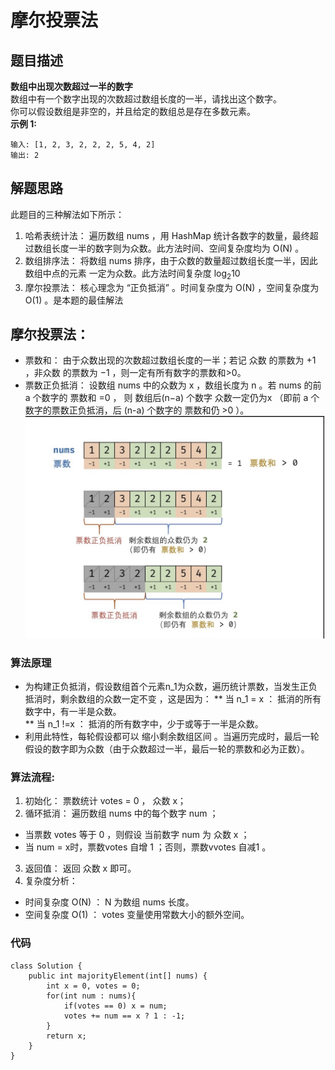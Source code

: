 # 摩尔投票法
## 题目描述

**数组中出现次数超过一半的数字**  
数组中有一个数字出现的次数超过数组长度的一半，请找出这个数字。  
你可以假设数组是非空的，并且给定的数组总是存在多数元素。  
**示例 1:**
```
输入: [1, 2, 3, 2, 2, 2, 5, 4, 2]
输出: 2
```

## 解题思路

此题目的三种解法如下所示：  
1. 哈希表统计法： 遍历数组 nums ，用 HashMap 统计各数字的数量，最终超过数组长度一半的数字则为众数。此方法时间、空间复杂度均为 O(N) 。  
2. 数组排序法： 将数组 nums 排序，由于众数的数量超过数组长度一半，因此 数组中点的元素 一定为众数。此方法时间复杂度   $\log_2 10$
3. 摩尔投票法： 核心理念为 “正负抵消” 。时间复杂度为 O(N) ，空间复杂度为 O(1) 。是本题的最佳解法

## 摩尔投票法：
* 票数和： 由于众数出现的次数超过数组长度的一半；若记 众数 的票数为 +1 ，非众数 的票数为 −1 ，则一定有所有数字的票数和>0。      
* 票数正负抵消： 设数组 nums 中的众数为 x ，数组长度为 n 。若 nums 的前 a 个数字的 票数和 =0 ，
则 数组后(n−a) 个数字 众数一定仍为x （即前 a 个数字的票数正负抵消，后 (n-a) 个数字的 票数和仍 >0 ）。
![](resource/摩尔投票法.jpeg)

### 算法原理
* 为构建正负抵消，假设数组首个元素n_1为众数，遍历统计票数，当发生正负抵消时，剩余数组的众数一定不变 ，这是因为：
** 当 n_1 = x ： 抵消的所有数字中，有一半是众数。  
** 当 n_1 !=x ： 抵消的所有数字中，少于或等于一半是众数。   
* 利用此特性，每轮假设都可以 缩小剩余数组区间 。当遍历完成时，最后一轮假设的数字即为众数（由于众数超过一半，最后一轮的票数和必为正数）。

### 算法流程:
1. 初始化： 票数统计 votes = 0 ， 众数 x；
2. 循环抵消： 遍历数组 nums 中的每个数字 num ；
* 当票数 votes 等于 0 ，则假设 当前数字 num 为 众数 x ；
* 当 num = x时，票数votes 自增 1 ；否则，票数vvotes 自减1 。
3. 返回值： 返回 众数 x 即可。
4. 复杂度分析：
* 时间复杂度 O(N) ： N 为数组 nums 长度。
* 空间复杂度 O(1) ： votes 变量使用常数大小的额外空间。

### 代码
```
class Solution {
    public int majorityElement(int[] nums) {
        int x = 0, votes = 0;
        for(int num : nums){
            if(votes == 0) x = num;
            votes += num == x ? 1 : -1;
        }
        return x;
    }
}

```